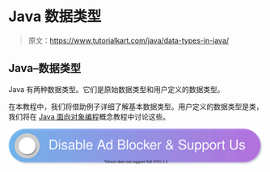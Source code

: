 # Java 数据类型

> 原文：<https://www.tutorialkart.com/java/data-types-in-java/>

## Java–数据类型

Java 有两种数据类型。它们是原始数据类型和用户定义的数据类型。

在本教程中，我们将借助例子详细了解基本数据类型。用户定义的数据类型是类，我们将在 [Java 面向对象编程](https://www.tutorialkart.com/java/java-oop/)概念教程中讨论这些。

[![](img/925da31b32d6bc3827932f6c8afb11bb.png)](https://www.tutorialkart.com/)